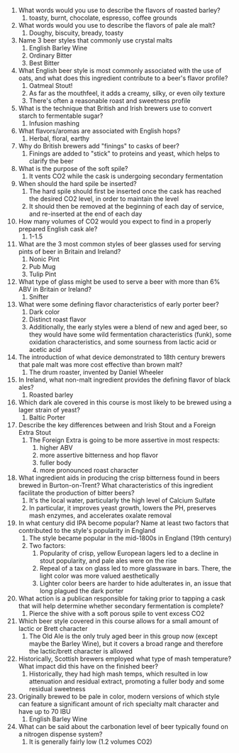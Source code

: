 1. What words would you use to describe the flavors of roasted barley?
	1. toasty, burnt, chocolate, espresso, coffee grounds
2. What words would you use to describe the flavors of pale ale malt?
	1. Doughy, biscuity, bready, toasty
3. Name 3 beer styles that commonly use crystal malts
	1. English Barley Wine
	2. Ordinary Bitter
	3. Best Bitter
4. What English beer style is most commonly associated with the use of oats, and what does this ingredient contribute to a beer's flavor profile?
	1. Oatmeal Stout!
	2. As far as the mouthfeel, it adds a creamy, silky, or even oily texture
	3. There's often a reasonable roast and sweetness profile
5. What is the technique that British and Irish brewers use to convert starch to fermentable sugar?
	1. Infusion mashing
6. What flavors/aromas are associated with English hops?
	1. Herbal, floral, earthy
7. Why do British brewers add "finings" to casks of beer?
	1. Finings are added to "stick" to proteins and yeast, which helps to clarify the beer
8. What is the purpose of the soft spile?
	1. It vents CO2 while the cask is undergoing secondary fermentation
9. When should the hard spile be inserted?
	1. The hard spile should first be inserted once the cask has reached the desired CO2 level, in order to maintain the level
	2. It should then be removed at the beginning of each day of service, and re-inserted at the end of each day
10. How many volumes of CO2 would you expect to find in a properly prepared English cask ale?
	1. 1-1.5
11. What are the 3 most common styles of beer glasses used for serving pints of beer in Britain and Ireland?
	1. Nonic Pint
	2. Pub Mug
	3. Tulip Pint
12. What type of glass might be used to serve a beer with more than 6% ABV in Britain or Ireland?
	1. Snifter
13. What were some defining flavor characteristics of early porter beer?
	1. Dark color
	2. Distinct roast flavor
	3. Additionally, the early styles were a blend of new and aged beer, so they would have some wild fermentation characteristics (funk), some oxidation characteristics, and some sourness from lactic acid or acetic acid
14. The introduction of what device demonstrated to 18th century brewers that pale malt was more cost effective than brown malt?
	1. The drum roaster, invented by Daniel Wheeler
15. In Ireland, what non-malt ingredient provides the defining flavor of black ales?
	1. Roasted barley
16. Which dark ale covered in this course is most likely to be brewed using a lager strain of yeast?
	1. Baltic Porter
17. Describe the key differences between and Irish Stout and a Foreign Extra Stout
	1. The Foreign Extra is going to be more assertive in most respects:
		1. higher ABV
		2. more assertive bitterness and hop flavor
		3. fuller body
		4. more pronounced roast character
18. What ingredient aids in producing the crisp bitterness found in beers brewed in Burton-on-Trent? What characteristics of this ingredient facilitate the production of bitter beers?
	1. It's the local water, particularly the high level of Calcium Sulfate
	2. In particular, it improves yeast growth, lowers the PH, preserves mash enzymes, and accelerates oxalate removal
19. In what century did IPA become popular? Name at least two factors that contributed to the style's popularity in England
	1. The style became popular in the mid-1800s in England (19th century)
	2. Two factors:
		1. Popularity of crisp, yellow European lagers led to a decline in stout popularity, and pale ales were on the rise
		2. Repeal of a tax on glass led to more glassware in bars. There, the light color was more valued aesthetically
		3. Lighter color beers are harder to hide adulterates in, an issue that long plagued the dark porter
20. What action is a publican responsible for taking prior to tapping a cask that will help determine whether secondary fermentation is complete?
	1. Pierce the shive with a soft porous spile to vent excess CO2
21. Which beer style covered in this course allows for a small amount of lactic or Brett character
	1. The Old Ale is the only truly aged beer in this group now (except maybe the Barley Wine), but it covers a broad range and therefore the lactic/brett character is allowed
22. Historically, Scottish brewers employed what type of mash temperature? What impact did this have on the finished beer?
	1. Historically, they had high mash temps, which resulted in low attenuation and residual extract, promoting a fuller body and some residual sweetness
23. Originally brewed to be pale in color, modern versions of which style can feature a significant amount of rich specialty malt character and have up to 70 IBU
	1. English Barley Wine
24. What can be said about the carbonation level of beer typically found on a nitrogen dispense system?
	1. It is generally fairly low (1.2 volumes CO2)